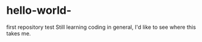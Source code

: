 # hello-world-
first repository test
Still learning coding in general, I'd like to see where this takes me.
